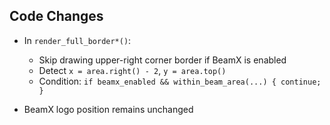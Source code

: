 ## Code Changes

- In `render_full_border*()`:
  - Skip drawing upper-right corner border if BeamX is enabled
  - Detect `x = area.right() - 2`, `y = area.top()`
  - Condition: `if beamx_enabled && within_beam_area(...) { continue; }`

- BeamX logo position remains unchanged
